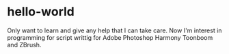 # hello-world
Only want to learn and give any help that I can take care. 
Now I'm interest in programming for script writtig for Adobe 
Photoshop Harmony Toonboom and ZBrush.
